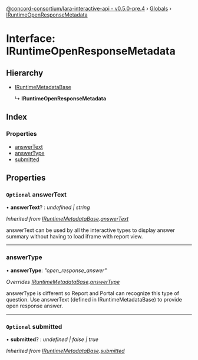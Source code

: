 [@concord-consortium/lara-interactive-api - v0.5.0-pre.4](../README.md) › [Globals](../globals.md) › [IRuntimeOpenResponseMetadata](iruntimeopenresponsemetadata.md)

# Interface: IRuntimeOpenResponseMetadata

## Hierarchy

* [IRuntimeMetadataBase](iruntimemetadatabase.md)

  ↳ **IRuntimeOpenResponseMetadata**

## Index

### Properties

* [answerText](iruntimeopenresponsemetadata.md#optional-answertext)
* [answerType](iruntimeopenresponsemetadata.md#answertype)
* [submitted](iruntimeopenresponsemetadata.md#optional-submitted)

## Properties

### `Optional` answerText

• **answerText**? : *undefined | string*

*Inherited from [IRuntimeMetadataBase](iruntimemetadatabase.md).[answerText](iruntimemetadatabase.md#optional-answertext)*

answerText can be used by all the interactive types to display answer summary without having to load iframe
with report view.

___

###  answerType

• **answerType**: *"open_response_answer"*

*Overrides [IRuntimeMetadataBase](iruntimemetadatabase.md).[answerType](iruntimemetadatabase.md#answertype)*

answerType is different so Report and Portal can recognize this type of question.
Use answerText (defined in IRuntimeMetadataBase) to provide open response answer.

___

### `Optional` submitted

• **submitted**? : *undefined | false | true*

*Inherited from [IRuntimeMetadataBase](iruntimemetadatabase.md).[submitted](iruntimemetadatabase.md#optional-submitted)*
